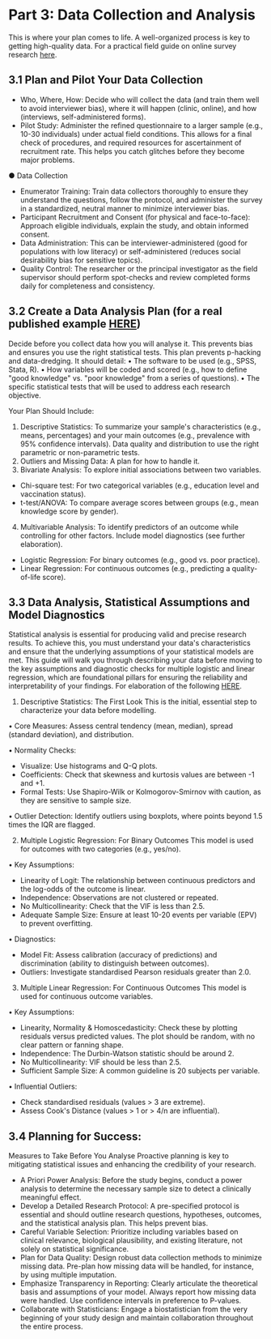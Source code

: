 # Part 3: Data Collection and Analysis

This is where your plan comes to life. A well-organized process is key to getting high-quality data. For a practical field guide on online survey research [here](https://drive.google.com/file/d/19q75tjplzmiTPv1flYbRzs-0XVnsljtN/view?usp=share_link).

## 3.1 Plan and Pilot Your Data Collection
* Who, Where, How: Decide who will collect the data (and train them well to avoid interviewer bias), where it will happen (clinic, online), and how (interviews, self-administered forms).
* Pilot Study: Administer the refined questionnaire to a larger sample (e.g., 10-30 individuals) under actual field conditions. This allows for a final check of procedures, and required resources for ascertainment of recruitment rate. This helps you catch glitches before they become major problems.

● Data Collection

* Enumerator Training: Train data collectors thoroughly to ensure they understand the questions, follow the protocol, and administer the survey in a standardized, neutral manner to minimize interviewer bias.
* Participant Recruitment and Consent (for physical and face-to-face): Approach eligible individuals, explain the study, and obtain informed consent.
* Data Administration: This can be interviewer-administered (good for populations with low literacy) or self-administered (reduces social desirability bias for sensitive topics).
* Quality Control: The researcher or the principal investigator as the field supervisor should perform spot-checks and review completed forms daily for completeness and consistency.

## 3.2 Create a Data Analysis Plan (for a real published example [HERE](https://drive.google.com/file/d/1BvTn5cu9v4rIhfUJDMee8gjc4Z6wyH7v/view?usp=share_link)) 
Decide before you collect data how you will analyse it. This prevents bias and ensures you use the right statistical tests. This plan prevents p-hacking and data-dredging. It should detail: • The software to be used (e.g., SPSS, Stata, R). • How variables will be coded and scored (e.g., how to define "good knowledge" vs. "poor knowledge" from a series of questions). • The specific statistical tests that will be used to address each research objective.

Your Plan Should Include:

1. Descriptive Statistics: To summarize your sample's characteristics (e.g., means, percentages) and your main outcomes (e.g., prevalence with 95% confidence intervals). Data quality and distribution to use the right parametric or non-parametric tests.
2. Outliers and Missing Data: A plan for how to handle it.
3. Bivariate Analysis: To explore initial associations between two variables.

* Chi-square test: For two categorical variables (e.g., education level and vaccination status).
* t-test/ANOVA: To compare average scores between groups (e.g., mean knowledge score by gender).

4. Multivariable Analysis: To identify predictors of an outcome while controlling for other factors. Include model diagnostics (see further elaboration).

* Logistic Regression: For binary outcomes (e.g., good vs. poor practice).
* Linear Regression: For continuous outcomes (e.g., predicting a quality-of-life score).

## 3.3 Data Analysis, Statistical Assumptions and Model Diagnostics 
Statistical analysis is essential for producing valid and precise research results. To achieve this, you must understand your data's characteristics and ensure that the underlying assumptions of your statistical models are met. This guide will walk you through describing your data before moving to the key assumptions and diagnostic checks for multiple logistic and linear regression, which are foundational pillars for ensuring the reliability and interpretability of your findings. For elaboration of the following [HERE](https://drive.google.com/file/d/1HkkE10fEqBEMVdSAZo1naFm1jABaBOGz/view?usp=share_link).

1. Descriptive Statistics: The First Look This is the initial, essential step to characterize your data before modelling.

• Core Measures: Assess central tendency (mean, median), spread (standard deviation), and distribution.

• Normality Checks:

* Visualize: Use histograms and Q-Q plots.
* Coefficients: Check that skewness and kurtosis values are between -1 and +1.
* Formal Tests: Use Shapiro-Wilk or Kolmogorov-Smirnov with caution, as they are sensitive to sample size.

• Outlier Detection: Identify outliers using boxplots, where points beyond 1.5 times the IQR are flagged.

2. Multiple Logistic Regression: For Binary Outcomes This model is used for outcomes with two categories (e.g., yes/no).

• Key Assumptions:

* Linearity of Logit: The relationship between continuous predictors and the log-odds of the outcome is linear.
* Independence: Observations are not clustered or repeated.
* No Multicollinearity: Check that the VIF is less than 2.5.
* Adequate Sample Size: Ensure at least 10-20 events per variable (EPV) to prevent overfitting.

• Diagnostics:

* Model Fit: Assess calibration (accuracy of predictions) and discrimination (ability to distinguish between outcomes).
* Outliers: Investigate standardised Pearson residuals greater than 2.0.

3. Multiple Linear Regression: For Continuous Outcomes This model is used for continuous outcome variables.

• Key Assumptions:

* Linearity, Normality & Homoscedasticity: Check these by plotting residuals versus predicted values. The plot should be random, with no clear pattern or fanning shape.
* Independence: The Durbin-Watson statistic should be around 2.
* No Multicollinearity: VIF should be less than 2.5.
* Sufficient Sample Size: A common guideline is 20 subjects per variable.

• Influential Outliers:

* Check standardised residuals (values > 3 are extreme).
* Assess Cook's Distance (values > 1 or > 4/n are influential).

## 3.4 Planning for Success: 
Measures to Take Before You Analyse Proactive planning is key to mitigating statistical issues and enhancing the credibility of your research.

* A Priori Power Analysis: Before the study begins, conduct a power analysis to determine the necessary sample size to detect a clinically meaningful effect.
* Develop a Detailed Research Protocol: A pre-specified protocol is essential and should outline research questions, hypotheses, outcomes, and the statistical analysis plan. This helps prevent bias.
* Careful Variable Selection: Prioritize including variables based on clinical relevance, biological plausibility, and existing literature, not solely on statistical significance.
* Plan for Data Quality: Design robust data collection methods to minimize missing data. Pre-plan how missing data will be handled, for instance, by using multiple imputation.
* Emphasize Transparency in Reporting: Clearly articulate the theoretical basis and assumptions of your model. Always report how missing data were handled. Use confidence intervals in preference to P-values.
* Collaborate with Statisticians: Engage a biostatistician from the very beginning of your study design and maintain collaboration throughout the entire process.
